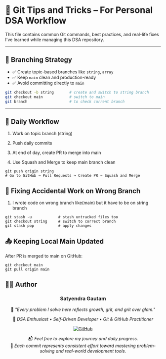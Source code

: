 # 🚀 Git Tips and Tricks – For Personal DSA Workflow

This file contains common Git commands, best practices, and real-life fixes I've learned while managing this DSA repository.

---

## 📁 Branching Strategy

- ✅ Create topic-based branches like `string`, `array`
- ✅ Keep `main` clean and production-ready
- ✅ Avoid committing directly to `main`

```bash
git checkout -b string       # create and switch to string branch
git checkout main            # switch to main
git branch                   # to check current branch

```

---
## 🔄 Daily Workflow

1. Work on topic branch (string)

2. Push daily commits

3. At end of day, create PR to merge into main

4. Use Squash and Merge to keep main branch clean

```
git push origin string
# Go to GitHub → Pull Requests → Create PR → Squash and Merge
```

## 🧠 Fixing Accidental Work on Wrong Branch

1. I wrote code on wrong branch like(main) but it have to be on string branch

```
git stash -u            # stash untracked files too
git checkout string     # switch to correct branch
git stash pop           # apply changes
```

## 📤 Keeping Local Main Updated

After PR is merged to main on GitHub:
```
git checkout main
git pull origin main
```

## 🧑‍💻 Author

<div align="center">

### **Satyendra Gautam**  
🌱 *"Every problem I solve here reflects growth, grit, and grit over glam."*

🚀 *DSA Enthusiast • Self-Driven Developer • Git & GitHub Practitioner*

[![GitHub](https://img.shields.io/badge/GitHub-@satyendragautam901-181717?style=for-the-badge&logo=github)](https://github.com/satyendragautam901)

📬 *Feel free to explore my journey and daily progress.*  
📘 *Each commit represents consistent effort toward mastering problem-solving and real-world development tools.*

</div>

